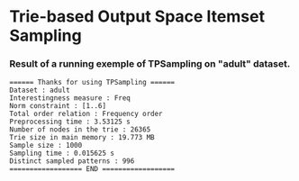 <h1>Trie-based Output Space Itemset Sampling</h1>

<h3> Result of a running exemple of TPSampling on "adult" dataset.</h3>

    ====== Thanks for using TPSampling ======
    Dataset : adult
    Interestingness measure : Freq
    Norm constraint : [1..6]
    Total order relation : Frequency order
    Preprocessing time : 3.53125 s
    Number of nodes in the trie : 26365
    Trie size in main memory : 19.773 MB
    Sample size : 1000
    Sampling time : 0.015625 s
    Distinct sampled patterns : 996
    ================== END ==================
